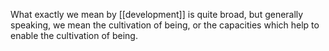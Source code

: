What exactly we mean by [[development]] is quite broad, but generally speaking, we mean the cultivation of being, or the capacities which help to enable the cultivation of being. 